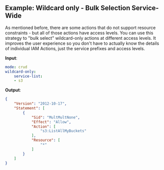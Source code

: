 
Example: Wildcard only - Bulk Selection Service-Wide
------------------------------------------------------

As mentioned before, there are some actions that do not support resource constraints - but all of those actions have access levels. You can use this strategy to "bulk select" wildcard-only actions at different access levels. It improves the user experience so you don't have to actually know the details of individual IAM Actions, just the service prefixes and access levels.

**Input**:

```yaml
mode: crud
wildcard-only:
    service-list:
    - s3
```

**Output**:

```json
{
    "Version": "2012-10-17",
    "Statement": [
        {
            "Sid": "MultMultNone",
            "Effect": "Allow",
            "Action": [
                "s3:ListAllMyBuckets"
            ],
            "Resource": [
                "*"
            ]
        }
    ]
}
```
